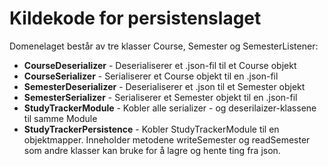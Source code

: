 # Kildekode for persistenslaget

Domenelaget består av tre klasser Course, Semester og SemesterListener:

- **CourseDeserializer** - Deserialiserer et .json-fil til et Course objekt
- **CourseSerializer** - Serialiserer et Course objekt til en .json-fil
- **SemesterDeserializer** - Deserialiserer et .json til et Semester objekt
- **SemesterSerializer** - Serialiserer et Semester objekt til en .json-fil
- **StudyTrackerModule** - Kobler alle serializer - og deserilaizer-klassene til samme Module
- **StudyTrackerPersistence** - Kobler StudyTrackerModule til en objektmapper. Inneholder metodene writeSemester og readSemester som andre klasser kan bruke for å lagre og hente ting fra json.
